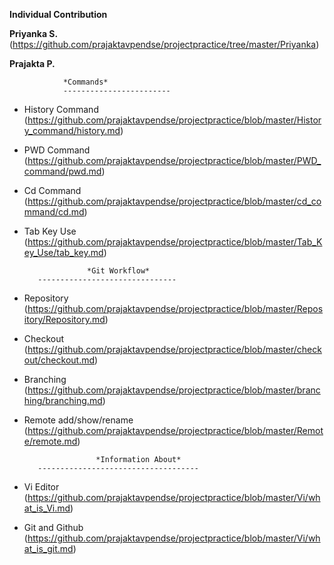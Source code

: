     
**Individual Contribution**


**Priyanka S.** (https://github.com/prajaktavpendse/projectpractice/tree/master/Priyanka)

**Prajakta P.**

                *Commands*
                ------------------------

* History Command (https://github.com/prajaktavpendse/projectpractice/blob/master/History_command/history.md)

* PWD Command (https://github.com/prajaktavpendse/projectpractice/blob/master/PWD_command/pwd.md)

* Cd Command (https://github.com/prajaktavpendse/projectpractice/blob/master/cd_command/cd.md)

* Tab Key Use (https://github.com/prajaktavpendse/projectpractice/blob/master/Tab_Key_Use/tab_key.md)


                    *Git Workflow*
         -------------------------------

* Repository (https://github.com/prajaktavpendse/projectpractice/blob/master/Repository/Repository.md)

* Checkout (https://github.com/prajaktavpendse/projectpractice/blob/master/checkout/checkout.md)

* Branching (https://github.com/prajaktavpendse/projectpractice/blob/master/branching/branching.md)

* Remote add/show/rename (https://github.com/prajaktavpendse/projectpractice/blob/master/Remote/remote.md)


                      *Information About*
         ------------------------------------
* Vi Editor (https://github.com/prajaktavpendse/projectpractice/blob/master/Vi/what_is_Vi.md)

* Git and Github (https://github.com/prajaktavpendse/projectpractice/blob/master/Vi/what_is_git.md)

